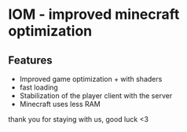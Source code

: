 # IOM - improved minecraft optimization
## Features

- Improved game optimization + with shaders
- fast loading
- Stabilization of the player client with the server
- Minecraft uses less RAM

thank you for staying with us, good luck <3
